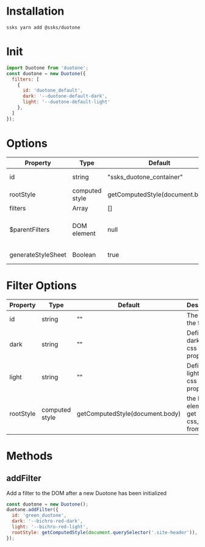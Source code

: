 # Installation
```
ssks yarn add @ssks/duotone
```
# Init

```js
import Duotone from 'duotone';
const duotone = new Duotone({
  filters: [
    {
      id: 'duotone_default', 
      dark: '--duotone-default-dark', 
      light: '--duotone-default-light'
    },
  ]
});
```


# Options
| Property           | Type           | Default                         | Description                                                                                         |
|--------------------|----------------|---------------------------------|-----------------------------------------------------------------------------------------------------|
| id                 | string         | "ssks_duotone_container"        | The id of the svg element built in the parent filters template                                      |
| rootStyle          | computed style | getComputedStyle(document.body) | the DOM element to get css_vars from                                                                |
| filters            | Array          | []                              | An array of filter ojects                                                                           |
| $parentFilters     | DOM element    | null                            | SVG element that will get the filters appened to. Eg : document.querySelector('#ssks_duotone defs') |
| generateStyleSheet | Boolean        | true                            | Generate a style sheet for elements with the attribude "data-duotone"                               |


# Filter Options
| Property  | Type           | Default                         | Description                                |
|-----------|----------------|---------------------------------|--------------------------------------------|
| id        | string         | ""                              | The id of the filter                       |
| dark      | string         | ""                              | Define the dark tone, css custom property  |
| light     | string         | ""                              | Define the light tone, css custom property |
| rootStyle | computed style | getComputedStyle(document.body) | the DOM element to get css_vars from       |

# Methods
## addFilter
Add a filter to the DOM after a new Duotone has been initialized
```js
const duotone = new Duotone();
duotone.addFilter({
  id: 'green_duotone', 
  dark: '--bichro-red-dark', 
  light: '--bichro-red-light',
  rootStyle: getComputedStyle(document.querySelector('.site-header')),
});
```